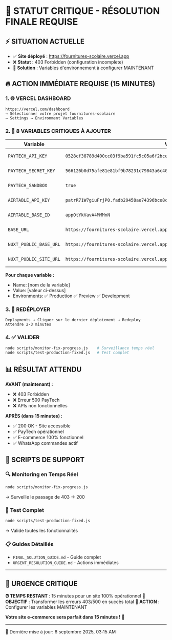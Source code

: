# 🚨 STATUT CRITIQUE - RÉSOLUTION FINALE REQUISE

## ⚡ **SITUATION ACTUELLE**

- ✅ **Site déployé** : https://fournitures-scolaire.vercel.app
- ❌ **Statut** : 403 Forbidden (configuration incomplète)
- 🎯 **Solution** : Variables d'environnement à configurer MAINTENANT

## 🔥 **ACTION IMMÉDIATE REQUISE (15 MINUTES)**

### 1. 🌐 **VERCEL DASHBOARD**

```
https://vercel.com/dashboard
→ Sélectionner votre projet fournitures-scolaire
→ Settings → Environment Variables
```

### 2. 🔧 **8 VARIABLES CRITIQUES À AJOUTER**

| Variable               | Valeur                                                                               | Action  |
| ---------------------- | ------------------------------------------------------------------------------------ | ------- |
| `PAYTECH_API_KEY`      | `0528cf38789d400cc03f9ba591fc5c05a6f2bcee9c288f3eea170c6361e3cf9b`                   | Add New |
| `PAYTECH_SECRET_KEY`   | `566126b0d75afe81e81bf9b78231c79843a6c4034d14cdb21835b38c91e479ee`                   | Add New |
| `PAYTECH_SANDBOX`      | `true`                                                                               | Add New |
| `AIRTABLE_API_KEY`     | `patrR71W7giuFrjP0.fadb29458ae74396bce8c0ffb8f2033c35164715f4546198bb8bbafb593ad83a` | Add New |
| `AIRTABLE_BASE_ID`     | `appOtYkVavA4MMMnN`                                                                  | Add New |
| `BASE_URL`             | `https://fournitures-scolaire.vercel.app`                                            | Add New |
| `NUXT_PUBLIC_BASE_URL` | `https://fournitures-scolaire.vercel.app`                                            | Add New |
| `NUXT_PUBLIC_SITE_URL` | `https://fournitures-scolaire.vercel.app`                                            | Add New |

**Pour chaque variable :**

- Name: [nom de la variable]
- Value: [valeur ci-dessus]
- Environments: ✅ Production ✅ Preview ✅ Development

### 3. 🚀 **REDÉPLOYER**

```
Deployments → Cliquer sur le dernier déploiement → Redeploy
Attendre 2-3 minutes
```

### 4. ✅ **VALIDER**

```bash
node scripts/monitor-fix-progress.js    # Surveillance temps réel
node scripts/test-production-fixed.js   # Test complet
```

## 📊 **RÉSULTAT ATTENDU**

**AVANT (maintenant) :**

- ❌ 403 Forbidden
- ❌ Erreur 500 PayTech
- ❌ APIs non fonctionnelles

**APRÈS (dans 15 minutes) :**

- ✅ 200 OK - Site accessible
- ✅ PayTech opérationnel
- ✅ E-commerce 100% fonctionnel
- ✅ WhatsApp commandes actif

## 🎯 **SCRIPTS DE SUPPORT**

### 🔍 **Monitoring en Temps Réel**

```bash
node scripts/monitor-fix-progress.js
```

→ Surveille le passage de 403 → 200

### 🧪 **Test Complet**

```bash
node scripts/test-production-fixed.js
```

→ Valide toutes les fonctionnalités

### 📋 **Guides Détaillés**

- `FINAL_SOLUTION_GUIDE.md` - Guide complet
- `URGENT_RESOLUTION_GUIDE.md` - Actions immédiates

---

## 🚨 **URGENCE CRITIQUE**

**⏰ TEMPS RESTANT** : 15 minutes pour un site 100% opérationnel
**🎯 OBJECTIF** : Transformer les erreurs 403/500 en succès total
**🚀 ACTION** : Configurer les variables MAINTENANT

**Votre site e-commerce sera parfait dans 15 minutes !** 🎉

---

📅 Dernière mise à jour: 6 septembre 2025, 03:15 AM
